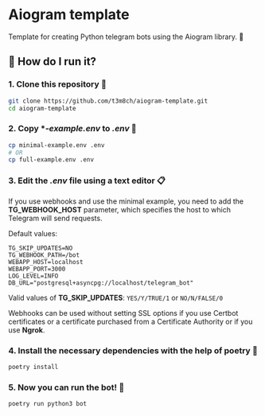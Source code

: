# Aiogram template

Template for creating Python telegram bots using the Aiogram library. 🐍

## 🏃 How do I run it?

### 1. Clone this repository 🚀
```bash
git clone https://github.com/t3m8ch/aiogram-template.git
cd aiogram-template
```

### 2. Copy **-example.env* to *.env* 🔄 
```bash
cp minimal-example.env .env
# OR
cp full-example.env .env
```

### 3. Edit the *.env* file using a text editor 📋
If you use webhooks and use the minimal example,
you need to add the **TG_WEBHOOK_HOST** parameter,
which specifies the host to which Telegram will send requests.

Default values:
```dotenv
TG_SKIP_UPDATES=NO
TG_WEBHOOK_PATH=/bot
WEBAPP_HOST=localhost
WEBAPP_PORT=3000
LOG_LEVEL=INFO
DB_URL="postgresql+asyncpg://localhost/telegram_bot"
```

Valid values of **TG_SKIP_UPDATES**: `YES/Y/TRUE/1` or `NO/N/FALSE/0`

Webhooks can be used without setting SSL options if you use Certbot 
certificates or a certificate purchased from a Certificate Authority 
or if you use **Ngrok**.

### 4. Install the necessary dependencies with the help of **poetry** 🔽
```bash
poetry install
```

### 5. Now you can run the bot! 🎉
```bash
poetry run python3 bot
```
